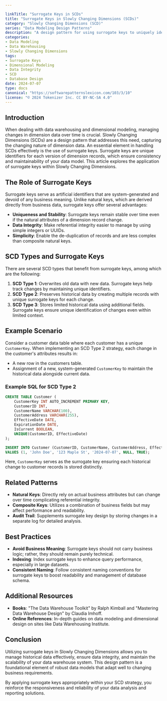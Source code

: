 ```yaml
---

linkTitle: "Surrogate Keys in SCDs"
title: "Surrogate Keys in Slowly Changing Dimensions (SCDs)"
category: "Slowly Changing Dimensions (SCD)"
series: "Data Modeling Design Patterns"
description: "A design pattern for using surrogate keys to uniquely identify dimension records over time in data warehouses implementing Slowly Changing Dimensions (SCD)."
categories:
- Data Modeling
- Data Warehousing
- Slowly Changing Dimensions
tags:
- Surrogate Keys
- Dimensional Modeling
- Data Integrity
- SCD
- Database Design
date: 2024-07-07
type: docs
canonical: "https://softwarepatternslexicon.com/103/3/10"
license: "© 2024 Tokenizer Inc. CC BY-NC-SA 4.0"
---
```


## Introduction

When dealing with data warehousing and dimensional modeling, managing changes in dimension data over time is crucial. Slowly Changing Dimensions (SCDs) are a design pattern that addresses this need, capturing the changing nature of dimension data. An essential element in handling SCDs effectively is the use of surrogate keys. Surrogate keys are unique identifiers for each version of dimension records, which ensure consistency and maintainability of your data model. This article explores the application of surrogate keys within Slowly Changing Dimensions.

## The Role of Surrogate Keys

Surrogate keys serve as artificial identifiers that are system-generated and devoid of any business meaning. Unlike natural keys, which are derived directly from business data, surrogate keys offer several advantages:

- **Uniqueness and Stability**: Surrogate keys remain stable over time even if the natural attributes of a dimension record change.
- **Data Integrity**: Make referential integrity easier to manage by using simple integers or UUIDs.
- **Simplicity**: Enable the de-duplication of records and are less complex than composite natural keys.

## SCD Types and Surrogate Keys

There are several SCD types that benefit from surrogate keys, among which are the following:

1. **SCD Type 1**: Overwrites old data with new data. Surrogate keys help track changes by maintaining unique identifiers.
2. **SCD Type 2**: Preserves historical data by creating multiple records with unique surrogate keys for each change.
3. **SCD Type 3**: Stores limited historical data using additional fields. Surrogate keys ensure unique identification of changes even within limited context.

## Example Scenario

Consider a customer data table where each customer has a unique `CustomerKey`. When implementing an SCD Type 2 strategy, each change in the customer's attributes results in:

- A new row in the customers table.
- Assignment of a new, system-generated `CustomerKey` to maintain the historical data alongside current data.

### Example SQL for SCD Type 2

```sql
CREATE TABLE Customer (
    CustomerKey INT AUTO_INCREMENT PRIMARY KEY,
    CustomerID INT,
    CustomerName VARCHAR(100),
    CustomerAddress VARCHAR(255),
    EffectiveDate DATE,
    ExpirationDate DATE,
    IsCurrent BOOLEAN,
    UNIQUE(CustomerID, EffectiveDate)
);

INSERT INTO Customer (CustomerID, CustomerName, CustomerAddress, EffectiveDate, ExpirationDate, IsCurrent)
VALUES (1, 'John Doe', '123 Maple St', '2024-07-07', NULL, TRUE);
```

Here, `CustomerKey` serves as the surrogate key ensuring each historical change to customer records is stored distinctly.

## Related Patterns

- **Natural Keys**: Directly rely on actual business attributes but can change over time complicating referential integrity.
- **Composite Keys**: Utilizes a combination of business fields but may affect performance and readability.
- **Audit Trail**: Supplements surrogate key design by storing changes in a separate log for detailed analysis.

## Best Practices

- **Avoid Business Meaning**: Surrogate keys should not carry business logic; rather, they should remain purely technical.
- **Indexing**: Index surrogate keys to enhance query performance, especially in large datasets.
- **Consistent Naming**: Follow consistent naming conventions for surrogate keys to boost readability and management of database schema.

## Additional Resources

- **Books**: "The Data Warehouse Toolkit" by Ralph Kimball and "Mastering Data Warehouse Design" by Claudia Imhoff.
- **Online References**: In-depth guides on data modeling and dimensional design on sites like Data Warehousing Institute.

## Conclusion

Utilizing surrogate keys in Slowly Changing Dimensions allows you to manage historical data effectively, ensure data integrity, and maintain the scalability of your data warehouse system. This design pattern is a foundational element of robust data models that adapt well to changing business requirements.

By applying surrogate keys appropriately within your SCD strategy, you reinforce the responsiveness and reliability of your data analysis and reporting solutions.
